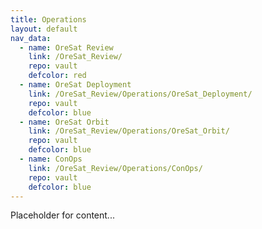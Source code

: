 ```yaml
---
title: Operations
layout: default
nav_data:
  - name: OreSat Review
    link: /OreSat_Review/
    repo: vault
    defcolor: red
  - name: OreSat Deployment
    link: /OreSat_Review/Operations/OreSat_Deployment/
    repo: vault
    defcolor: blue
  - name: OreSat Orbit
    link: /OreSat_Review/Operations/OreSat_Orbit/
    repo: vault
    defcolor: blue
  - name: ConOps
    link: /OreSat_Review/Operations/ConOps/
    repo: vault
    defcolor: blue
---
```



Placeholder for content...
